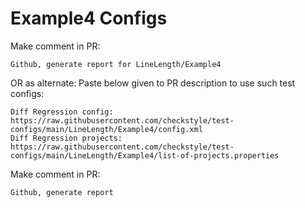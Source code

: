 # Example4 Configs
Make comment in PR:
```
Github, generate report for LineLength/Example4
```
OR as alternate:
Paste below given to PR description to use such test configs:
```
Diff Regression config: https://raw.githubusercontent.com/checkstyle/test-configs/main/LineLength/Example4/config.xml
Diff Regression projects: https://raw.githubusercontent.com/checkstyle/test-configs/main/LineLength/Example4/list-of-projects.properties
```
Make comment in PR:
```
Github, generate report
```
